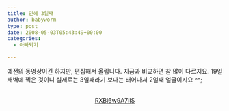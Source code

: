 ```yaml
---
title: 민혜 3일째
author: babyworm
type: post
date: 2008-05-03T05:43:49+00:00
categories:
  - 아빠되기

---
```

예전의 동영상이긴 하지만, 편집해서 올립니다. 지금과 비교하면 참 많이 다르지요. 19일 새벽에 찍은 것이니 실제로는 3일째라기 보다는 태어나서 2일째 얼굴이지요 ^^;

<DIV align=center>  
&nbsp;</DIV>  
<DIV align=center><a href="http://babyworm.net/wordpress/wp-content/uploads/1/RXBi6w9A7iI$" http://cfs2.flvs.daum.net/files/39/68/85/35/10925760/thumb.jpg />RXBi6w9A7iI$</a>

</DIV>
